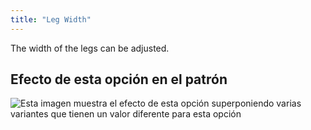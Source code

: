 ```yaml
---
title: "Leg Width"
---
```


The width of the legs can be adjusted.

## Efecto de esta opción en el patrón

![Esta imagen muestra el efecto de esta opción superponiendo varias variantes que tienen un valor diferente para esta opción](octoplushy_legwidth_sample.svg "Efecto de esta opción en el patrón")

